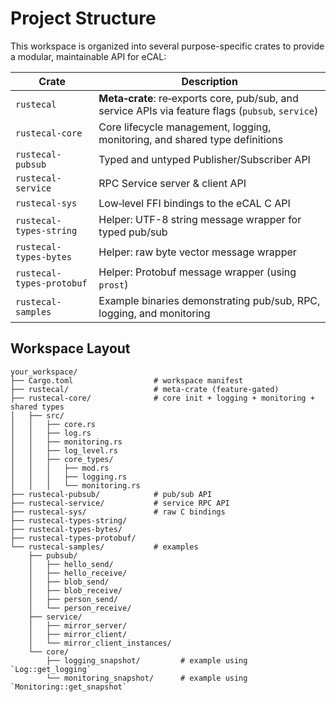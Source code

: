 # Project Structure

This workspace is organized into several purpose-specific crates to provide a modular, maintainable API for eCAL:

| Crate                     | Description                                                                 |
|---------------------------|-----------------------------------------------------------------------------|
| `rustecal`                | **Meta‑crate**: re‑exports core, pub/sub, and service APIs via feature flags (`pubsub`, `service`) |
| `rustecal-core`           | Core lifecycle management, logging, monitoring, and shared type definitions |
| `rustecal-pubsub`         | Typed and untyped Publisher/Subscriber API                                 |
| `rustecal-service`        | RPC Service server & client API                                            |
| `rustecal-sys`            | Low‑level FFI bindings to the eCAL C API                                   |
| `rustecal-types-string`   | Helper: UTF-8 string message wrapper for typed pub/sub                     |
| `rustecal-types-bytes`    | Helper: raw byte vector message wrapper                                    |
| `rustecal-types-protobuf` | Helper: Protobuf message wrapper (using `prost`)                           |
| `rustecal-samples`        | Example binaries demonstrating pub/sub, RPC, logging, and monitoring       |

## Workspace Layout

```text
your_workspace/
├── Cargo.toml                  # workspace manifest
├── rustecal/                   # meta‑crate (feature‑gated)
├── rustecal-core/              # core init + logging + monitoring + shared types
│   ├── src/
│   │   ├── core.rs
│   │   ├── log.rs
│   │   ├── monitoring.rs
│   │   ├── log_level.rs
│   │   ├── core_types/
│   │   │   ├── mod.rs
│   │   │   ├── logging.rs
│   │   │   └── monitoring.rs
├── rustecal-pubsub/            # pub/sub API
├── rustecal-service/           # service RPC API
├── rustecal-sys/               # raw C bindings
├── rustecal-types-string/
├── rustecal-types-bytes/
├── rustecal-types-protobuf/
└── rustecal-samples/           # examples
    ├── pubsub/
    │   ├── hello_send/
    │   ├── hello_receive/
    │   ├── blob_send/
    │   ├── blob_receive/
    │   ├── person_send/
    │   └── person_receive/
    ├── service/
    │   ├── mirror_server/
    │   ├── mirror_client/
    │   └── mirror_client_instances/
    └── core/
        ├── logging_snapshot/         # example using `Log::get_logging`
        └── monitoring_snapshot/      # example using `Monitoring::get_snapshot`
